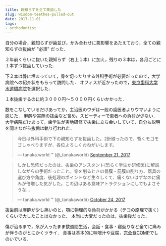 ```yaml
---
title: 親知らずを全て抜歯した
slug: wisdom-teethes-pulled-out
date: 2017-11-01
tags:
- orthodontist
---
```


自分の場合，親知らずが歯並び，かみ合わせに悪影響をあたえており，全ての親知らずの抜歯が "必須" だった．

２年前くらいに抜いた親知らず（右上１本）に加え，残りの３本は，各月ごとに１本ずつ抜歯していった．

下２本は骨に埋まっていて，骨を切ったりする外科手術が必要だったので，大学病院への紹介状をもらって訪問した．
オフィスが近かったので，[東京歯科大学水道橋病院](http://www.tdc.ac.jp/sh/tabid/233/Default.aspx)を選択した．

１本抜歯するのに約３０００円〜５０００円くらいかかった．

数をこなしているだけあってか，主治医のウデは一般の歯医者よりウマいように感じた．
麻酔や実際の抜歯など含め，スピーディーで患者への負荷が少ない．
大学病院だけあって，歯学生が実地研修で抜歯に立ち会いしていて，自分も説明を聞きながら抜歯は執り行われた．

<blockquote class="twitter-tweet" data-lang="en"><p lang="ja" dir="ltr">今日は外科手術で下の親知らずを抜歯した。2針縫ったので、暫くモゴモゴしゃべりますが、各位よろしくおねがいします。</p>&mdash; tanaka.world ™ (@_tanakaworld) <a href="https://twitter.com/_tanakaworld/status/910867401650036736?ref_src=twsrc%5Etfw">September 21, 2017</a></blockquote>
<script async src="https://platform.twitter.com/widgets.js" charset="utf-8"></script>

<blockquote class="twitter-tweet" data-lang="en"><p lang="ja" dir="ltr">しかし恐怖だったのは、抜歯のアシスタント(恐らく学生か研修医)に解説しながらの手術だったこと。骨を削るときの骨膜・筋膜の削り方、器具の選び方や角度、後処理のポイントなど生々しくて、痛くないはずなのに痛みが倍増した気がした。この辺はある意味アトラクションにしてもよさそうな…</p>&mdash; tanaka.world ™ (@_tanakaworld) <a href="https://twitter.com/_tanakaworld/status/922707203395674112?ref_src=twsrc%5Etfw">October 24, 2017</a></blockquote>
<script async src="https://platform.twitter.com/widgets.js" charset="utf-8"></script>

抜歯前は麻酔が少し痛いのと，顎に物理的な負荷がかかる（テコの原理で抜く）くらいで大したことはなかった．
本当に大変だったのは，抜歯後だった．

傷が治るまで，糸が入ったまま数週間生活，会話・食事・寝返りなど全てに痛みが伴うのがとにかくツライ．
食事は基本的に味噌汁や豆腐，[完全食COMP](http://www.comp.jp/)でしのいでいる．
